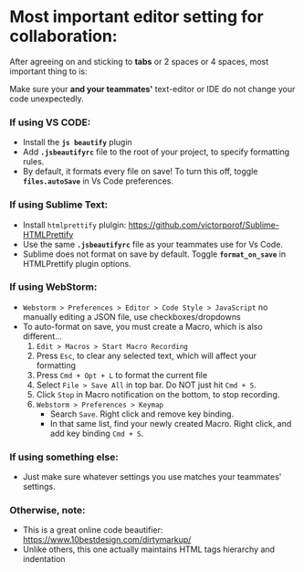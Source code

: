 # Most important editor setting for collaboration:  
  
After agreeing on and sticking to **tabs** or 2 spaces or 4 spaces, most important thing to is:  
  
Make sure your **and your teammates'** text-editor or IDE do not change your code unexpectedly.  
  
### If using VS CODE:  
* Install the **`js beautify`** plugin  
* Add **`.jsbeautifyrc`** file to the root of your project, to specify formatting rules.  
* By default, it formats every file on save! To turn this off, toggle **`files.autoSave`** in Vs Code preferences.  
  
### If using Sublime Text:  
* Install `htmlprettify` plulgin: https://github.com/victorporof/Sublime-HTMLPrettify  
* Use the same **`.jsbeautifyrc`** file as your teammates use for Vs Code.  
* Sublime does not format on save by default. Toggle **`format_on_save`** in HTMLPrettify plugin options.  
  
### If using WebStorm:  
* `Webstorm > Preferences > Editor > Code Style > JavaScript` no manually editing a JSON file, use checkboxes/dropdowns  
* To auto-format on save, you must create a Macro, which is also different...  
    1. `Edit > Macros > Start Macro Recording`  
    2. Press `Esc`, to clear any selected text, which will affect your formatting  
    3. Press `Cmd + Opt + L` to format the current file  
    4. Select `File > Save All` in top bar. Do NOT just hit `Cmd + S`.  
    5. Click `Stop` in Macro notification on the bottom, to stop recording.  
    6. `Webstorm > Preferences > Keymap`  
        * Search `Save`. Right click and remove key binding.  
        * In that same list, find your newly created Macro. Right click, and add key binding `Cmd + S`.  
  
### If using something else:  
* Just make sure whatever settings you use matches your teammates' settings.  
  
### Otherwise, note:  
* This is a great online code beautifier: <br />https://www.10bestdesign.com/dirtymarkup/  
* Unlike others, this one actually maintains HTML tags hierarchy and indentation  
  
